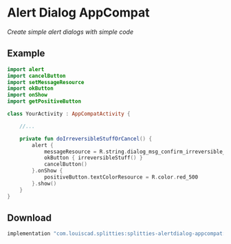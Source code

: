 # Alert Dialog AppCompat

*Create simple alert dialogs with simple code*

## Example

```kotlin
import alert
import cancelButton
import setMessageResource
import okButton
import onShow
import getPositiveButton

class YourActivity : AppCompatActivity {

    //...

    private fun doIrreversibleStuffOrCancel() {
        alert {
            messageResource = R.string.dialog_msg_confirm_irreversible_stuff
            okButton { irreversibleStuff() }
            cancelButton()
        }.onShow {
            positiveButton.textColorResource = R.color.red_500
        }.show()
    }
}
```

## Download

```groovy
implementation "com.louiscad.splitties:splitties-alertdialog-appcompat:$splitties_version"
```
